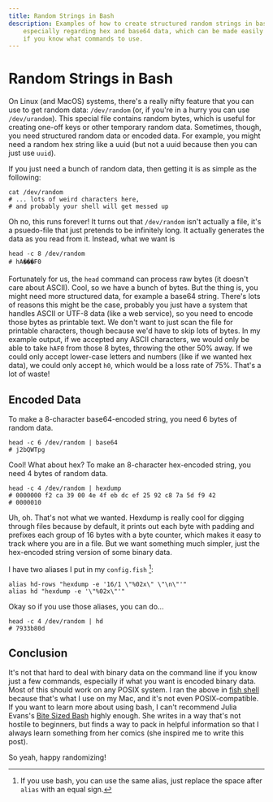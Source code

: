 ```yaml
---
title: Random Strings in Bash
description: Examples of how to create structured random strings in bash
    especially regarding hex and base64 data, which can be made easily
    if you know what commands to use.
---
```


Random Strings in Bash
=====

On Linux (and MacOS) systems, there's a really nifty feature that you can use to get random data: `/dev/random` (or, if you're in a hurry you can use `/dev/urandom`).
This special file contains random bytes, which is useful for creating one-off keys or other temporary random data.
Sometimes, though, you need structured random data or encoded data.
For example, you might need a random hex string like a uuid (but not a uuid because then you can just use `uuid`).

If you just need a bunch of random data, then getting it is as simple as the following:

```
cat /dev/random
# ... lots of weird characters here,
# and probably your shell will get messed up
```

Oh no, this runs forever!
It turns out that `/dev/random` isn't actually a file, it's a psuedo-file that just pretends to be infinitely long.
It actually generates the data as you read from it.
Instead, what we want is

```
head -c 8 /dev/random
# hA���F0
```

Fortunately for us, the `head` command can process raw bytes (it doesn't care about ASCII).
Cool, so we have a bunch of bytes.
But the thing is, you might need more structured data, for example a base64 string.
There's lots of reasons this might be the case, probably you just have a system that handles ASCII or UTF-8 data (like a web service), so you need to encode those bytes as printable text.
We don't want to just scan the file for printable characters, though because we'd have to skip lots of bytes.
In my example output, if we accepted any ASCII characters, we would only be able to take `hAF0` from those 8 bytes, throwing the other 50% away.
If we could only accept lower-case letters and numbers (like if we wanted hex data), we could only accept `h0`, which would be a loss rate of 75%.
That's a lot of waste!

Encoded Data
-----

To make a 8-character base64-encoded string, you need 6 bytes of random data.

```
head -c 6 /dev/random | base64
# j2bQWTpg
```

Cool! What about hex?
To make an 8-character hex-encoded string, you need 4 bytes of random data.

```
head -c 4 /dev/random | hexdump
# 0000000 f2 ca 39 00 4e 4f eb dc ef 25 92 c8 7a 5d f9 42
# 0000010
```

Uh, oh.
That's not what we wanted.
Hexdump is really cool for digging through files because by default, it prints out each byte with padding and prefixes each group of 16 bytes with a byte counter, which makes it easy to track where you are in a file.
But we want something much simpler, just the hex-encoded string version of some binary data.

I have two aliases I put in my `config.fish` [^aliases]:

```fish
alias hd-rows "hexdump -e '16/1 \"%02x\" \"\n\"'"
alias hd "hexdump -e '\"%02x\"'"
```

[^aliases]: If you use bash, you can use the same alias, just replace the space
    after `alias` with an equal sign.

Okay so if you use those aliases, you can do...

```
head -c 4 /dev/random | hd
# 7933b80d
```

Conclusion
-----

It's not that hard to deal with binary data on the command line if you know just a few commands, especially if what you want is encoded binary data.
Most of this should work on any POSIX system.
I ran the above in [fish shell](https://fishshell.com/) because that's what I use on my Mac, and it's not even POSIX-compatible.
If you want to learn more about using bash, I can't recommend Julia Evans's [Bite Sized Bash](https://wizardzines.com/zines/bite-size-bash/) highly enough.
She writes in a way that's not hostile to beginners, but finds a way to pack in helpful information so that I always learn something from her comics (she inspired me to write this post).

So yeah, happy randomizing!
